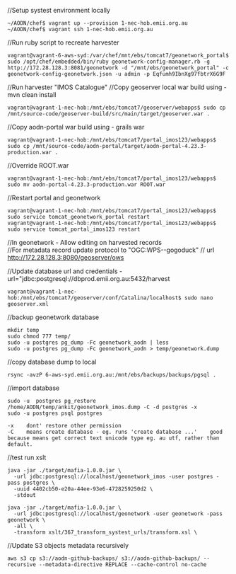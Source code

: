 //Setup systest environment locally 
```
~/AODN/chef$ vagrant up --provision 1-nec-hob.emii.org.au
~/AODN/chef$ vagrant ssh 1-nec-hob.emii.org.au
```

//Run ruby script to recreate harvester
```
vagrant@vagrant-6-aws-syd:/var/chef/mnt/ebs/tomcat7/geonetwork_portal$ sudo /opt/chef/embedded/bin/ruby geonetwork-config-manager.rb -g http://172.28.128.3:8081/geonetwork -d "/mnt/ebs/geonetwork_portal" -c geonetwork-config-geonetwork.json -u admin -p Eqfumh9IbnXg97fbtrX6G9F
```

//Run harvester "IMOS Catalogue"
//Copy geoserver local war build using -  mvn clean install
```
vagrant@vagrant-1-nec-hob:/mnt/ebs/tomcat7/geoserver/webapps$ sudo cp /mnt/source-code/geoserver-build/src/main/target/geoserver.war .
```

//Copy aodn-portal war build using - grails war
```
vagrant@vagrant-1-nec-hob:/mnt/ebs/tomcat7/portal_imos123/webapps$ sudo cp /mnt/source-code/aodn-portal/target/aodn-portal-4.23.3-production.war .
```

//Override ROOT.war
```
vagrant@vagrant-1-nec-hob:/mnt/ebs/tomcat7/portal_imos123/webapps$ sudo mv aodn-portal-4.23.3-production.war ROOT.war
```

//Restart portal and geonetwork
```
vagrant@vagrant-1-nec-hob:/mnt/ebs/tomcat7/portal_imos123/webapps$ sudo service tomcat_geonetwork_portal restart
vagrant@vagrant-1-nec-hob:/mnt/ebs/tomcat7/portal_imos123/webapps$ sudo service tomcat_portal_imos123 restart
```

//In geonetwork - Allow editing on harvested records	
//For metadata record update protocol to "OGC:WPS--gogoduck"
// url http://172.28.128.3:8080/geoserver/ows

//Update database url and credentials - url="jdbc:postgresql://dbprod.emii.org.au:5432/harvest
```
vagrant@vagrant-1-nec-hob:/mnt/ebs/tomcat7/geoserver/conf/Catalina/localhost$ sudo nano geoserver.xml 
```

//backup geonetwork database
```
mkdir temp
sudo chmod 777 temp/
sudo -u postgres pg_dump -Fc geonetwork_aodn | less
sudo -u postgres pg_dump -Fc geonetwork_aodn > temp/geonetwork.dump
```

//copy database dump to local
```
rsync -avzP 6-aws-syd.emii.org.au:/mnt/ebs/backups/backups/pgsql .
```

//import database
```
sudo -u  postgres pg_restore /home/AODN/temp/ankit/geonetwork_imos.dump -C -d postgres -x
sudo -u postgres psql postgres

-x    dont' restore other permission
-C    means create database - eg. runs 'create database ...'    good because means get correct text unicode type eg. au utf, rather than default.
```

//test run xslt
```
java -jar ./target/mafia-1.0.0.jar \
  -url jdbc:postgresql://localhost/geonetwork_imos -user postgres -pass postgres \
  -uuid 4402cb50-e20a-44ee-93e6-4728259250d2 \
  -stdout
  
java -jar ./target/mafia-1.0.0.jar \
  -url jdbc:postgresql://localhost/geonetwork -user geonetwork -pass geonetwork \
  -all \
  -transform xslt/367_transform_systest_urls/transform.xsl \
```

//Update S3 objects metadata recursively
```
aws s3 cp s3://aodn-github-backups/ s3://aodn-github-backups/ --recursive --metadata-directive REPLACE --cache-control no-cache
```
